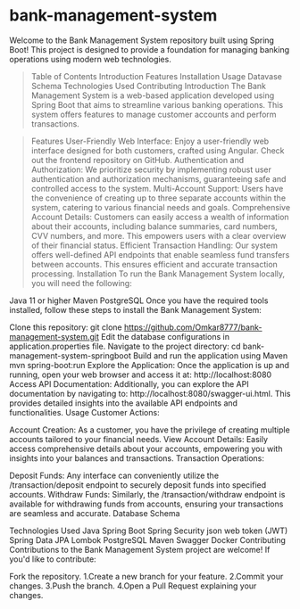 # bank-management-system

Welcome to the Bank Management System repository built using Spring Boot! This project is designed to provide a foundation for managing banking operations using modern web technologies.

> Table of Contents
Introduction
Features
Installation
Usage
Datavase Schema
Technologies Used
Contributing
Introduction
The Bank Management System is a web-based application developed using Spring Boot that aims to streamline various banking operations. This system offers features to manage customer accounts and perform transactions.

> Features
User-Friendly Web Interface: Enjoy a user-friendly web interface designed for both customers, crafted using Angular. Check out the frontend repository on GitHub.
Authentication and Authorization: We prioritize security by implementing robust user authentication and authorization mechanisms, guaranteeing safe and controlled access to the system.
Multi-Account Support: Users have the convenience of creating up to three separate accounts within the system, catering to various financial needs and goals.
Comprehensive Account Details: Customers can easily access a wealth of information about their accounts, including balance summaries, card numbers, CVV numbers, and more. This empowers users with a clear overview of their financial status.
Efficient Transaction Handling: Our system offers well-defined API endpoints that enable seamless fund transfers between accounts. This ensures efficient and accurate transaction processing.
Installation
To run the Bank Management System locally, you will need the following:

Java 11 or higher
Maven
PostgreSQL
Once you have the required tools installed, follow these steps to install the Bank Management System:

Clone this repository:
   git clone https://github.com/Omkar8777/bank-management-system.git
Edit the database configurations in application.properties file.
Navigate to the project directory:
cd bank-management-system-springboot
Build and run the application using Maven
mvn spring-boot:run
Explore the Application: Once the application is up and running, open your web browser and access it at: http://localhost:8080
Access API Documentation: Additionally, you can explore the API documentation by navigating to: http://localhost:8080/swagger-ui.html. This provides detailed insights into the available API endpoints and functionalities.
Usage
Customer Actions:

Account Creation: As a customer, you have the privilege of creating multiple accounts tailored to your financial needs.
View Account Details: Easily access comprehensive details about your accounts, empowering you with insights into your balances and transactions.
Transaction Operations:

Deposit Funds: Any interface can conveniently utilize the /transaction/deposit endpoint to securely deposit funds into specified accounts.
Withdraw Funds: Similarly, the /transaction/withdraw endpoint is available for withdrawing funds from accounts, ensuring your transactions are seamless and accurate.
Database Schema

Technologies Used
Java
Spring Boot
Spring Security
json web token (JWT)
Spring Data JPA
Lombok
PostgreSQL
Maven
Swagger
Docker
Contributing
Contributions to the Bank Management System project are welcome! If you'd like to contribute:

Fork the repository.
1.Create a new branch for your feature.
2.Commit your changes.
3.Push the branch.
4.Open a Pull Request explaining your changes.
